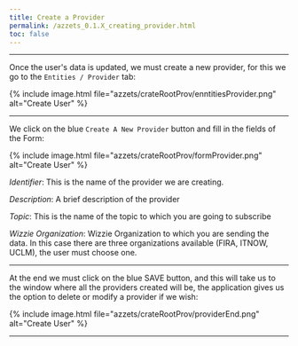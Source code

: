 ```yaml
---
title: Create a Provider
permalink: /azzets_0.1.X_creating_provider.html
toc: false
---
```


* * *

Once the user's data is updated, we must create a new provider, for this we go to the `Entities / Provider` tab:
 

{% include image.html file="azzets/crateRootProv/enntitiesProvider.png" alt="Create User" %}

* * *
We click on the blue `Create A New Provider` button and fill in the fields of the Form:

{% include image.html file="azzets/crateRootProv/formProvider.png" alt="Create User" %}  


*Identifier*: This is the name of the provider we are creating.  

*Description*: A brief description of the provider  

*Topic*: This is the name of the topic to which you are going to subscribe  

*Wizzie Organization*: Wizzie Organization to which you are sending the data. In this case there are three organizations available (FIRA, ITNOW, UCLM), the user must choose one.

* * * 

At the end we must click on the blue SAVE button, and this will take us to the window where all the providers created will be, the application gives us the option to delete or modify a provider if we wish:

   {% include image.html file="azzets/crateRootProv/providerEnd.png" alt="Create User" %}             
_ _ _



